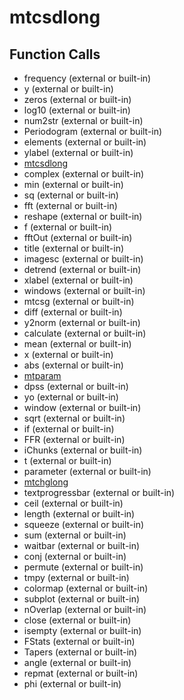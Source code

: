 # mtcsdlong

## Function Calls
- frequency  (external or built-in)
- y (external or built-in)
- zeros (external or built-in)
- log10 (external or built-in)
- num2str (external or built-in)
- Periodogram (external or built-in)
- elements  (external or built-in)
- ylabel (external or built-in)
- [mtcsdlong](mtcsdlong.md)
- complex (external or built-in)
- min (external or built-in)
- sq (external or built-in)
- fft (external or built-in)
- reshape (external or built-in)
- f (external or built-in)
- fftOut (external or built-in)
- title (external or built-in)
- imagesc (external or built-in)
- detrend (external or built-in)
- xlabel (external or built-in)
- windows  (external or built-in)
- mtcsg (external or built-in)
- diff (external or built-in)
- y2norm (external or built-in)
- calculate  (external or built-in)
- mean (external or built-in)
- x (external or built-in)
- abs (external or built-in)
- [mtparam](mtparam.md)
- dpss (external or built-in)
- yo (external or built-in)
- window  (external or built-in)
- sqrt (external or built-in)
- if  (external or built-in)
- FFR  (external or built-in)
- iChunks (external or built-in)
- t (external or built-in)
- parameter  (external or built-in)
- [mtchglong](mtchglong.md)
- textprogressbar (external or built-in)
- ceil (external or built-in)
- length (external or built-in)
- squeeze (external or built-in)
- sum (external or built-in)
- waitbar (external or built-in)
- conj (external or built-in)
- permute (external or built-in)
- tmpy (external or built-in)
- colormap (external or built-in)
- subplot (external or built-in)
- nOverlap (external or built-in)
- close (external or built-in)
- isempty (external or built-in)
- FStats (external or built-in)
- Tapers (external or built-in)
- angle (external or built-in)
- repmat (external or built-in)
- phi (external or built-in)
